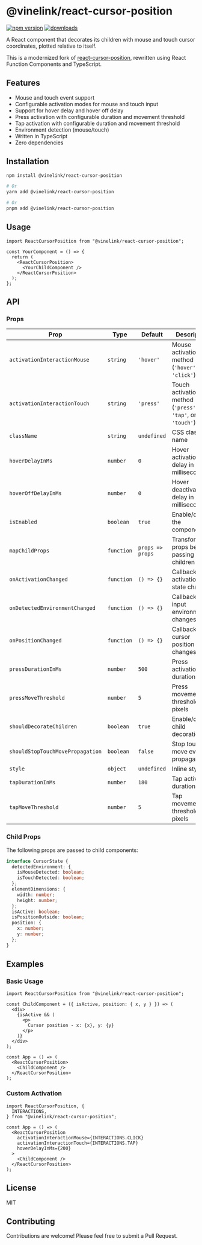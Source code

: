 # @vinelink/react-cursor-position

[![npm version](https://img.shields.io/npm/v/@vinelink/react-cursor-position.svg?style=for-the-badge)](https://www.npmjs.com/package/@vinelink/react-cursor-position)
[![downloads](https://img.shields.io/npm/dm/@vinelink/react-perfect-scrollbar.svg?style=for-the-badge&color=blue)](https://npm-stat.com/charts.html?package=%40vinelink%2Freact-perfect-scrollbar)

A React component that decorates its children with mouse and touch cursor coordinates, plotted relative to itself.

This is a modernized fork of [react-cursor-position](https://github.com/ethanselzer/react-cursor-position), rewritten using React Function Components and TypeScript.

## Features

- Mouse and touch event support
- Configurable activation modes for mouse and touch input
- Support for hover delay and hover off delay
- Press activation with configurable duration and movement threshold
- Tap activation with configurable duration and movement threshold
- Environment detection (mouse/touch)
- Written in TypeScript
- Zero dependencies

## Installation

```bash
npm install @vinelink/react-cursor-position

# Or
yarn add @vinelink/react-cursor-position

# Or
pnpm add @vinelink/react-cursor-position
```

## Usage

```tsx
import ReactCursorPosition from "@vinelink/react-cursor-position";

const YourComponent = () => {
  return (
    <ReactCursorPosition>
      <YourChildComponent />
    </ReactCursorPosition>
  );
};
```

## API

### Props

| Prop                             | Type       | Default          | Description                                                |
| -------------------------------- | ---------- | ---------------- | ---------------------------------------------------------- |
| `activationInteractionMouse`     | `string`   | `'hover'`        | Mouse activation method (`'hover'` or `'click'`)           |
| `activationInteractionTouch`     | `string`   | `'press'`        | Touch activation method (`'press'`, `'tap'`, or `'touch'`) |
| `className`                      | `string`   | `undefined`      | CSS class name                                             |
| `hoverDelayInMs`                 | `number`   | `0`              | Hover activation delay in milliseconds                     |
| `hoverOffDelayInMs`              | `number`   | `0`              | Hover deactivation delay in milliseconds                   |
| `isEnabled`                      | `boolean`  | `true`           | Enable/disable the component                               |
| `mapChildProps`                  | `function` | `props => props` | Transform props before passing to children                 |
| `onActivationChanged`            | `function` | `() => {}`       | Callback when activation state changes                     |
| `onDetectedEnvironmentChanged`   | `function` | `() => {}`       | Callback when input environment changes                    |
| `onPositionChanged`              | `function` | `() => {}`       | Callback when cursor position changes                      |
| `pressDurationInMs`              | `number`   | `500`            | Press activation duration                                  |
| `pressMoveThreshold`             | `number`   | `5`              | Press movement threshold in pixels                         |
| `shouldDecorateChildren`         | `boolean`  | `true`           | Enable/disable child decoration                            |
| `shouldStopTouchMovePropagation` | `boolean`  | `false`          | Stop touch move event propagation                          |
| `style`                          | `object`   | `undefined`      | Inline styles                                              |
| `tapDurationInMs`                | `number`   | `180`            | Tap activation duration                                    |
| `tapMoveThreshold`               | `number`   | `5`              | Tap movement threshold in pixels                           |

### Child Props

The following props are passed to child components:

```ts
interface CursorState {
  detectedEnvironment: {
    isMouseDetected: boolean;
    isTouchDetected: boolean;
  };
  elementDimensions: {
    width: number;
    height: number;
  };
  isActive: boolean;
  isPositionOutside: boolean;
  position: {
    x: number;
    y: number;
  };
}
```

## Examples

### Basic Usage

```tsx
import ReactCursorPosition from "@vinelink/react-cursor-position";

const ChildComponent = ({ isActive, position: { x, y } }) => (
  <div>
    {isActive && (
      <p>
        Cursor position - x: {x}, y: {y}
      </p>
    )}
  </div>
);

const App = () => (
  <ReactCursorPosition>
    <ChildComponent />
  </ReactCursorPosition>
);
```

### Custom Activation

```tsx
import ReactCursorPosition, {
  INTERACTIONS,
} from "@vinelink/react-cursor-position";

const App = () => (
  <ReactCursorPosition
    activationInteractionMouse={INTERACTIONS.CLICK}
    activationInteractionTouch={INTERACTIONS.TAP}
    hoverDelayInMs={200}
  >
    <ChildComponent />
  </ReactCursorPosition>
);
```

## License

MIT

## Contributing

Contributions are welcome! Please feel free to submit a Pull Request.
